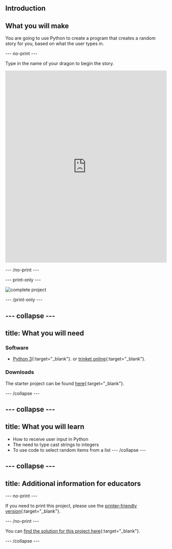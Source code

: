 ## Introduction

## What you will make

You are going to use Python to create a program that creates a random story for you, based on what the user types in.

--- no-print ---

Type in the name of your dragon to begin the story.

<iframe src="https://trinket.io/embed/python/904db1ae15?outputOnly=true&runOption=console&start=result&showInstructions=true" width="100%" height="600" frameborder="0" marginwidth="0" marginheight="0" allowfullscreen></iframe>

--- /no-print ---

--- print-only ---

![complete project](images/storytime-final.png)

--- /print-only ---

--- collapse ---
---
title: What you will need
---

### Software

- [Python 3](https://www.python.org/downloads/){:target="_blank"}. or [trinket online](https://trinket.io/){:target="_blank"}.

### Downloads

The starter project can be found [here](https://trinket.io/python/a0aaa62eab){:target="_blank"}.

--- /collapse ---

--- collapse ---
---
title: What you will learn
---
- How to receive user input in Python
- The need to type cast strings to integers
- To use code to select random items from a list
--- /collapse ---

--- collapse ---
---
title: Additional information for educators
---

--- no-print ---

If you need to print this project, please use the [printer-friendly version](https://projects.raspberrypi.org/en/projects/storytime/print){:target="_blank"}.

--- /no-print ---

You can [find the solution for this project here](http://rpf.io/p/en/storytime){:target="_blank"}.

--- /collapse ---

